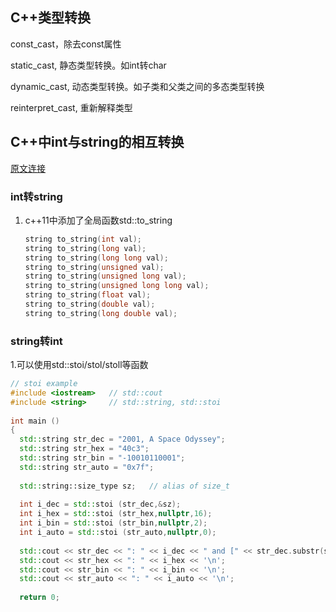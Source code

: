 ## C++类型转换

const_cast，除去const属性

static_cast, 静态类型转换。如int转char

dynamic_cast, 动态类型转换。如子类和父类之间的多态类型转换

reinterpret_cast,  重新解释类型



## C++中int与string的相互转换

[原文连接](https://blog.csdn.net/u010510020/article/details/73799996)

### int转string

1. c++11中添加了全局函数std::to_string

   ```c++
   string to_string(int val);
   string to_string(long val);
   string to_string(long long val);
   string to_string(unsigned val);
   string to_string(unsigned long val);
   string to_string(unsigned long long val);
   string to_string(float val);
   string to_string(double val);
   string to_string(long double val);
   ```

### string转int

1.可以使用std::stoi/stol/stoll等函数

```c++
// stoi example
#include <iostream>   // std::cout
#include <string>     // std::string, std::stoi
 
int main ()
{
  std::string str_dec = "2001, A Space Odyssey";
  std::string str_hex = "40c3";
  std::string str_bin = "-10010110001";
  std::string str_auto = "0x7f";
 
  std::string::size_type sz;   // alias of size_t
 
  int i_dec = std::stoi (str_dec,&sz);
  int i_hex = std::stoi (str_hex,nullptr,16);
  int i_bin = std::stoi (str_bin,nullptr,2);
  int i_auto = std::stoi (str_auto,nullptr,0);
 
  std::cout << str_dec << ": " << i_dec << " and [" << str_dec.substr(sz) << "]\n";
  std::cout << str_hex << ": " << i_hex << '\n';
  std::cout << str_bin << ": " << i_bin << '\n';
  std::cout << str_auto << ": " << i_auto << '\n';
 
  return 0;

```

